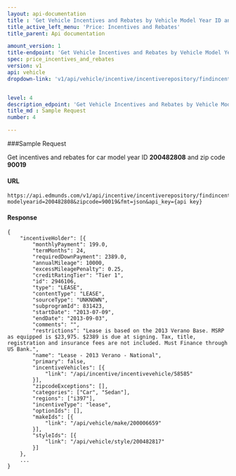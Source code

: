```yaml
---
layout: api-documentation
title : 'Get Vehicle Incentives and Rebates by Vehicle Model Year ID and Zipcode'
title_active_left_menu: 'Price: Incentives and Rebates'
title_parent: Api documentation

amount_version: 1
title-endpoint: 'Get Vehicle Incentives and Rebates by Vehicle Model Year ID and Zipcode'
spec: price_incentives_and_rebates
version: v1
api: vehicle
dropdown-link: 'v1/api/vehicle/incentive/incentiverepository/findincentivesbymodelyearidandzipcode'


level: 4
description_edpoint: 'Get Vehicle Incentives and Rebates by Vehicle Model Year ID and Zipcode'
title_md : Sample Request
number: 4

---
```


###Sample Request

Get incentives and rebates for car model year ID **200482808** and zip code **90019**

#### URL

	https://api.edmunds.com/v1/api/incentive/incentiverepository/findincentivesbymodelyearidandzipcode?modelyearid=200482808&zipcode=90019&fmt=json&api_key={api key}
	
#### Response
	
	{
	    "incentiveHolder": [{
	        "monthlyPayment": 199.0,
	        "termMonths": 24,
	        "requiredDownPayment": 2389.0,
	        "annualMileage": 10000,
	        "excessMileagePenalty": 0.25,
	        "creditRatingTier": "Tier 1",
	        "id": 2946106,
	        "type": "LEASE",
	        "contentType": "LEASE",
	        "sourceType": "UNKNOWN",
	        "subprogramId": 831423,
	        "startDate": "2013-07-09",
	        "endDate": "2013-09-03",
	        "comments": "",
	        "restrictions": "Lease is based on the 2013 Verano Base. MSRP as equipped is $23,975. $2389 is due at signing. Tax, title, registration and insurance fees are not included. Must Finance through US Bank.",
	        "name": "Lease - 2013 Verano - National",
	        "primary": false,
	        "incentiveVehicles": [{
	            "link": "/api/incentive/incentivevehicle/58585"
	        }],
	        "zipcodeExceptions": [],
	        "categories": ["Car", "Sedan"],
	        "regions": ["i397"],
	        "incentiveType": "lease",
	        "optionIds": [],
	        "makeIds": [{
	            "link": "/api/vehicle/make/200006659"
	        }],
	        "styleIds": [{
	            "link": "/api/vehicle/style/200482817"
	        }]
	    },
		...
	}